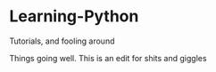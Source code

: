 # Learning-Python
Tutorials, and fooling around

Things going well.
This is an edit for shits and giggles

